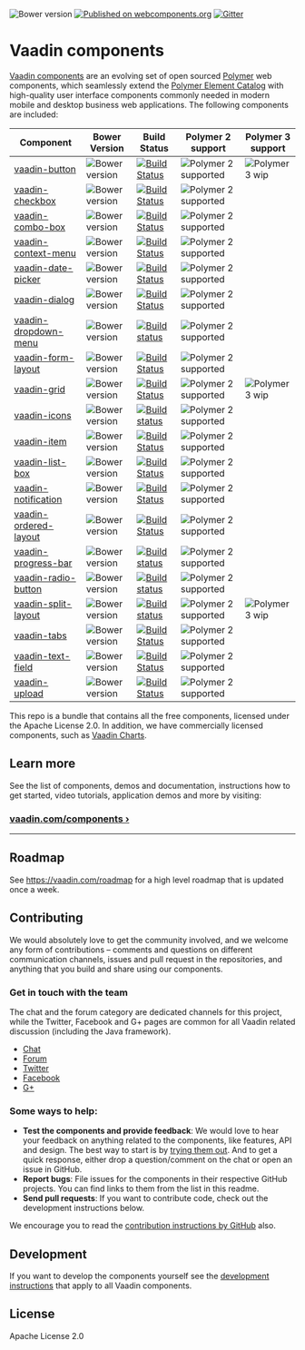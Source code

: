 ![Bower version](https://badge.fury.io/bo/vaadin-core.svg)
[![Published on webcomponents.org](https://img.shields.io/badge/webcomponents.org-published-blue.svg)](https://www.webcomponents.org/author/vaadin)
[![Gitter](https://badges.gitter.im/Join%20Chat.svg)](https://gitter.im/vaadin/web-components?utm_source=badge&utm_medium=badge&utm_campaign=pr-badge)

# Vaadin components

[Vaadin components](https://vaadin.com/components) are an evolving set of open sourced [Polymer](https://www.polymer-project.org/) web components, which seamlessly extend the [Polymer Element Catalog](https://www.webcomponents.org/collection/Polymer/elements) with high-quality user interface components commonly needed in modern mobile and desktop business web applications. The following components are included:

| Component | Bower Version | Build Status | Polymer 2 support | Polymer 3 support |
|---------|---------------|--------------|-------------------|-------------------|
| [vaadin-button](https://github.com/vaadin/vaadin-button) | ![Bower version](https://badge.fury.io/bo/vaadin-button.svg) |  [![Build Status](https://travis-ci.org/vaadin/vaadin-button.svg?branch=master)](https://travis-ci.org/vaadin/vaadin-button) | ![Polymer 2 supported](https://img.shields.io/badge/Polymer2-supported-blue.svg) | ![Polymer 3 wip](https://img.shields.io/badge/Polymer3-wip-yellow.svg) |
| [vaadin-checkbox](https://github.com/vaadin/vaadin-checkbox) | ![Bower version](https://badge.fury.io/bo/vaadin-checkbox.svg) | [![Build Status](https://travis-ci.org/vaadin/vaadin-checkbox.svg?branch=master)](https://travis-ci.org/vaadin/vaadin-checkbox) | ![Polymer 2 supported](https://img.shields.io/badge/Polymer2-supported-blue.svg) |
| [vaadin-combo-box](https://github.com/vaadin/vaadin-combo-box) | ![Bower version](https://badge.fury.io/bo/vaadin-combo-box.svg) | [![Build Status](https://travis-ci.org/vaadin/vaadin-combo-box.svg?branch=master)](https://travis-ci.org/vaadin/vaadin-combo-box) | ![Polymer 2 supported](https://img.shields.io/badge/Polymer2-supported-blue.svg) |
| [vaadin-context-menu](https://github.com/vaadin/vaadin-context-menu) | ![Bower version](https://badge.fury.io/bo/vaadin-context-menu.svg) | [![Build Status](https://travis-ci.org/vaadin/vaadin-context-menu.svg?branch=master)](https://travis-ci.org/vaadin/vaadin-context-menu) | ![Polymer 2 supported](https://img.shields.io/badge/Polymer2-supported-blue.svg) |
| [vaadin-date-picker](https://github.com/vaadin/vaadin-date-picker) | ![Bower version](https://badge.fury.io/bo/vaadin-date-picker.svg) | [![Build Status](https://travis-ci.org/vaadin/vaadin-date-picker.svg?branch=master)](https://travis-ci.org/vaadin/vaadin-date-picker) | ![Polymer 2 supported](https://img.shields.io/badge/Polymer2-supported-blue.svg) |
| [vaadin-dialog](https://github.com/vaadin/vaadin-dialog) | ![Bower version](https://badge.fury.io/bo/vaadin-dialog.svg) | [![Build Status](https://travis-ci.org/vaadin/vaadin-dialog.svg?branch=master)](https://travis-ci.org/vaadin/vaadin-dialog) | ![Polymer 2 supported](https://img.shields.io/badge/Polymer2-supported-blue.svg) |
| [vaadin-dropdown-menu](https://github.com/vaadin/vaadin-dropdown-menu) | ![Bower version](https://badge.fury.io/bo/vaadin-dropdown-menu.svg) | [![Build status](https://travis-ci.org/vaadin/vaadin-dropdown-menu.svg?branch=master)](https://travis-ci.org/vaadin/vaadin-dropdown-menu) | ![Polymer 2 supported](https://img.shields.io/badge/Polymer2-supported-blue.svg) |
| [vaadin-form-layout](https://github.com/vaadin/vaadin-form-layout) | ![Bower version](https://badge.fury.io/bo/vaadin-form-layout.svg) | [![Build Status](https://travis-ci.org/vaadin/vaadin-form-layout.svg?branch=master)](https://travis-ci.org/vaadin/vaadin-form-layout) | ![Polymer 2 supported](https://img.shields.io/badge/Polymer2-supported-blue.svg) |
| [vaadin-grid](https://github.com/vaadin/vaadin-grid) | ![Bower version](https://badge.fury.io/bo/vaadin-grid.svg) | [![Build Status](https://travis-ci.org/vaadin/vaadin-grid.svg?branch=master)](https://travis-ci.org/vaadin/vaadin-grid) | ![Polymer 2 supported](https://img.shields.io/badge/Polymer2-supported-blue.svg) | ![Polymer 3 wip](https://img.shields.io/badge/Polymer3-wip-yellow.svg) |
| [vaadin-icons](https://github.com/vaadin/vaadin-icons) | ![Bower version](https://badge.fury.io/bo/vaadin-icons.svg) | [![Build status](https://travis-ci.org/vaadin/vaadin-icons.svg?branch=master)](https://travis-ci.org/vaadin/vaadin-icons) | ![Polymer 2 supported](https://img.shields.io/badge/Polymer2-supported-blue.svg) |
| [vaadin-item](https://github.com/vaadin/vaadin-item) | ![Bower version](https://badge.fury.io/bo/vaadin-item.svg) | [![Build Status](https://travis-ci.org/vaadin/vaadin-item.svg?branch=master)](https://travis-ci.org/vaadin/vaadin-item) | ![Polymer 2 supported](https://img.shields.io/badge/Polymer2-supported-blue.svg) |
| [vaadin-list-box](https://github.com/vaadin/vaadin-list-box) | ![Bower version](https://badge.fury.io/bo/vaadin-list-box.svg) | [![Build Status](https://travis-ci.org/vaadin/vaadin-list-box.svg?branch=master)](https://travis-ci.org/vaadin/vaadin-list-box) | ![Polymer 2 supported](https://img.shields.io/badge/Polymer2-supported-blue.svg) |
| [vaadin-notification](https://github.com/vaadin/vaadin-notification) | ![Bower version](https://badge.fury.io/bo/vaadin-notification.svg) | [![Build Status](https://travis-ci.org/vaadin/vaadin-notification.svg?branch=master)](https://travis-ci.org/vaadin/vaadin-notification) | ![Polymer 2 supported](https://img.shields.io/badge/Polymer2-supported-blue.svg) |
| [vaadin-ordered-layout](https://github.com/vaadin/vaadin-ordered-layout) | ![Bower version](https://badge.fury.io/bo/vaadin-ordered-layout.svg) | [![Build Status](https://travis-ci.org/vaadin/vaadin-ordered-layout.svg?branch=master)](https://travis-ci.org/vaadin/vaadin-ordered-layout) | ![Polymer 2 supported](https://img.shields.io/badge/Polymer2-supported-blue.svg) |
| [vaadin-progress-bar](https://github.com/vaadin/vaadin-progress-bar) | ![Bower version](https://badge.fury.io/bo/vaadin-progress-bar.svg) | [![Build status](https://travis-ci.org/vaadin/vaadin-progress-bar.svg?branch=master)](https://travis-ci.org/vaadin/vaadin-progress-bar) | ![Polymer 2 supported](https://img.shields.io/badge/Polymer2-supported-blue.svg) |
| [vaadin-radio-button](https://github.com/vaadin/vaadin-radio-button) | ![Bower version](https://badge.fury.io/bo/vaadin-radio-button.svg) | [![Build status](https://travis-ci.org/vaadin/vaadin-radio-button.svg?branch=master)](https://travis-ci.org/vaadin/vaadin-radio-button) | ![Polymer 2 supported](https://img.shields.io/badge/Polymer2-supported-blue.svg) |
| [vaadin-split-layout](https://github.com/vaadin/vaadin-split-layout) | ![Bower version](https://badge.fury.io/bo/vaadin-split-layout.svg) | [![Build status](https://travis-ci.org/vaadin/vaadin-split-layout.svg?branch=master)](https://travis-ci.org/vaadin/vaadin-split-layout) | ![Polymer 2 supported](https://img.shields.io/badge/Polymer2-supported-blue.svg) | ![Polymer 3 wip](https://img.shields.io/badge/Polymer3-wip-yellow.svg) |
| [vaadin-tabs](https://github.com/vaadin/vaadin-tabs) | ![Bower version](https://badge.fury.io/bo/vaadin-tabs.svg) | [![Build Status](https://travis-ci.org/vaadin/vaadin-tabs.svg?branch=master)](https://travis-ci.org/vaadin/vaadin-tabs) | ![Polymer 2 supported](https://img.shields.io/badge/Polymer2-supported-blue.svg) |
| [vaadin-text-field](https://github.com/vaadin/vaadin-text-field) | ![Bower version](https://badge.fury.io/bo/vaadin-text-field.svg) | [![Build Status](https://travis-ci.org/vaadin/vaadin-text-field.svg?branch=master)](https://travis-ci.org/vaadin/vaadin-text-field) | ![Polymer 2 supported](https://img.shields.io/badge/Polymer2-supported-blue.svg) |
| [vaadin-upload](https://github.com/vaadin/vaadin-upload) | ![Bower version](https://badge.fury.io/bo/vaadin-upload.svg) | [![Build Status](https://travis-ci.org/vaadin/vaadin-upload.svg?branch=master)](https://travis-ci.org/vaadin/vaadin-upload) | ![Polymer 2 supported](https://img.shields.io/badge/Polymer2-supported-blue.svg) |

This repo is a bundle that contains all the free components, licensed under the Apache License 2.0. In addition, we have commercially licensed components, such as [Vaadin Charts](https://github.com/vaadin/vaadin-charts).

## Learn more

See the list of components, demos and documentation, instructions how to get started, video tutorials, application demos and more by visiting:

### [vaadin.com/components ›](https://vaadin.com/components)

---

## Roadmap

See https://vaadin.com/roadmap for a high level roadmap that is updated once a week.

## Contributing

We would absolutely love to get the community involved, and we welcome any form of contributions – comments and questions on different communication channels, issues and pull request in the repositories, and anything that you build and share using our components.

### Get in touch with the team

The chat and the forum category are dedicated channels for this project, while the Twitter, Facebook and G+ pages are common for all Vaadin related discussion (including the Java framework).

- [Chat](https://gitter.im/vaadin/vaadin-core-elements)
- [Forum](https://vaadin.com/forum/#!/category/9848927)
- [Twitter](https://twitter.com/vaadin)
- [Facebook](https://www.facebook.com/vaadin/)
- [G+](https://plus.google.com/communities/108116678608923665301)

### Some ways to help:

- **Test the components and provide feedback**: We would love to hear your feedback on anything related to the components, like features, API and design. The best way to start is by [trying them out](https://vaadin.com/components/browse). And to get a quick response, either drop a question/comment on the chat or open an issue in GitHub.
- **Report bugs**: File issues for the components in their respective GitHub projects. You can find links to them from the list in this readme.
- **Send pull requests**: If you want to contribute code, check out the development instructions below.

We encourage you to read the [contribution instructions by GitHub](https://guides.github.com/activities/contributing-to-open-source/#contributing) also.

## Development

If you want to develop the components yourself see the [development instructions](DEVELOPMENT.md) that apply to all Vaadin components.

## License

Apache License 2.0

